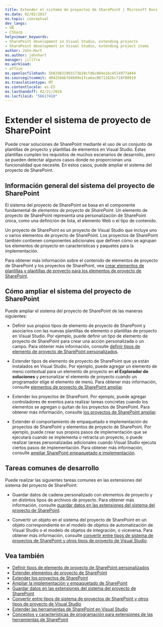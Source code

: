 ```yaml
---
title: Extender el sistema de proyectos de SharePoint | Microsoft Docs
ms.date: 02/02/2017
ms.topic: conceptual
dev_langs:
- VB
- CSharp
helpviewer_keywords:
- SharePoint development in Visual Studio, extending projects
- SharePoint development in Visual Studio, extending project items
author: John-Hart
ms.author: johnhart
manager: jillfra
ms.workload:
- office
ms.openlocfilehash: 5b02d831093173b28cfd6c004e16c4514977a044
ms.sourcegitcommit: d0425b6b7d4b99e17ca6ac0671282bc718f80910
ms.translationtype: MT
ms.contentlocale: es-ES
ms.lasthandoff: 02/21/2019
ms.locfileid: "56617410"
---
```

# <a name="extend-the-sharepoint-project-system"></a>Extender el sistema de proyecto de SharePoint
  Puede crear soluciones de SharePoint mediante el uso de un conjunto de plantillas de proyecto y plantillas de elementos en Visual Studio. Estas plantillas cumplen los requisitos de muchos escenarios de desarrollo, pero se pueden detectar algunos casos donde no proporcionan una funcionalidad que necesite. En estos casos, puede ampliar el sistema del proyecto de SharePoint.

## <a name="overview-of-the-sharepoint-project-system"></a>Información general del sistema del proyecto de SharePoint
 El sistema del proyecto de SharePoint se basa en el componente fundamental de *elementos de proyecto de SharePoint*. Un elemento de proyecto de SharePoint representa una personalización de SharePoint única, como una definición de lista, el elemento Web o el tipo de contenido.

 Un proyecto de SharePoint es un proyecto de Visual Studio que incluye uno o varios elementos de proyecto de SharePoint. Los proyectos de SharePoint también contienen componentes adicionales que definen cómo se agrupan los elementos de proyecto en características y paquetes para la implementación.

 Para obtener más información sobre el contenido de elementos de proyecto de SharePoint y los proyectos de SharePoint, vea [crear elementos de plantillas y plantillas de proyecto para los elementos de proyecto de SharePoint](../sharepoint/creating-item-templates-and-project-templates-for-sharepoint-project-items.md).

## <a name="how-to-extend-the-sharepoint-project-system"></a>Cómo ampliar el sistema del proyecto de SharePoint
 Puede ampliar el sistema del proyecto de SharePoint de las maneras siguientes:

-   Definir sus propios tipos de elemento de proyecto de SharePoint y asociarlos con las nuevas plantillas de elemento o plantillas de proyecto en Visual Studio. Por ejemplo, puede definir un tipo de elemento de proyecto de SharePoint para crear una acción personalizada o un campo. Para obtener más información, consulte [definir tipos de elemento de proyecto de SharePoint personalizados](../sharepoint/defining-custom-sharepoint-project-item-types.md).

-   Extender tipos de elemento de proyecto de SharePoint que ya están instalados en Visual Studio. Por ejemplo, puede agregar un elemento de menú contextual para un elemento de proyecto en **el Explorador de soluciones** y personalizar el elemento de proyecto cuando un programador elige el elemento de menú. Para obtener más información, consulte [elementos de proyecto de SharePoint ampliar](../sharepoint/extending-sharepoint-project-items.md).

-   Extender los proyectos de SharePoint. Por ejemplo, puede agregar controladores de eventos para realizar tareas concretas cuando los elementos se agregan o quitan de los proyectos de SharePoint. Para obtener más información, consulte [los proyectos de SharePoint ampliar](../sharepoint/extending-sharepoint-projects.md).

-   Extender el comportamiento de empaquetado e implementación de proyectos de SharePoint y elementos de proyecto de SharePoint. Por ejemplo, puede crear sus propios pasos de implementación que se ejecutará cuando se implementa o retracta un proyecto, o puede realizar tareas personalizadas adicionales cuando Visual Studio ejecuta ciertos pasos de implementación. Para obtener más información, consulte [ampliar SharePoint empaquetado e implementación](../sharepoint/extending-sharepoint-packaging-and-deployment.md).

## <a name="common-development-tasks"></a>Tareas comunes de desarrollo
 Puede realizar las siguientes tareas comunes en las extensiones del sistema del proyecto de SharePoint:

-   Guardar datos de cadena personalizado con elementos de proyecto y en distintos tipos de archivos de proyecto. Para obtener más información, consulte [guardar datos en las extensiones del sistema del proyecto de SharePoint](../sharepoint/saving-data-in-extensions-of-the-sharepoint-project-system.md).

-   Convertir un objeto en el sistema del proyecto de SharePoint en un objeto correspondiente en el modelo de objetos de automatización de Visual Studio o el modelo de objetos de integración, o viceversa. Para obtener más información, consulte [convertir entre tipos de sistema de proyectos de SharePoint y otros tipos de proyecto de Visual Studio](../sharepoint/converting-between-sharepoint-project-system-types-and-other-visual-studio-project-types.md).

## <a name="see-also"></a>Vea también
- [Definir tipos de elemento de proyecto de SharePoint personalizados](../sharepoint/defining-custom-sharepoint-project-item-types.md)
- [Extender elementos de proyecto de SharePoint](../sharepoint/extending-sharepoint-project-items.md)
- [Extender los proyectos de SharePoint](../sharepoint/extending-sharepoint-projects.md)
- [Ampliar la implementación y empaquetado de SharePoint](../sharepoint/extending-sharepoint-packaging-and-deployment.md)
- [Guardar datos en las extensiones del sistema del proyecto de SharePoint](../sharepoint/saving-data-in-extensions-of-the-sharepoint-project-system.md)
- [Convertir entre tipos de sistema de proyectos de SharePoint y otros tipos de proyecto de Visual Studio](../sharepoint/converting-between-sharepoint-project-system-types-and-other-visual-studio-project-types.md)
- [Extender las herramientas de SharePoint en Visual Studio](../sharepoint/extending-the-sharepoint-tools-in-visual-studio.md)
- [Conceptos y características de programación para extensiones de las herramientas de SharePoint](../sharepoint/programming-concepts-and-features-for-sharepoint-tools-extensions.md)
